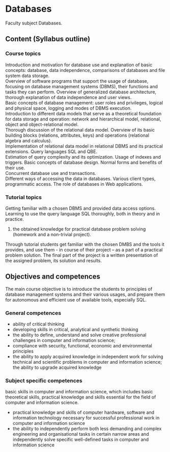 # Databases
Faculty subject Databases.
## Content (Syllabus outline)
### Course topics
Introduction and motivation for database use and
explanation of basic concepts: database, data
independence, comparisons of databases and file
system data storage.  
Overview of software programs that support the usage
of database, focusing on database management systems
(DBMS), their functions and tasks they can perform.
Overview of generalized database architecture,
thorough explanation of data independence and user
views.  
Basic concepts of database management: user roles and
privileges, logical and physical space, logging and modes
of DBMS execution.  
Introduction to different data models that serve as a
theoretical foundation for data storage and operation:
network and hierarchical model, relational, object and
object-relational model.  
Thorough discussion of the relational data model.
Overview of its basic building blocks (relations,
attributes, keys) and operations (relational algebra and
calculus).  
Implementation of relational data model in relational
DBMS and its practical extensions. Query languages SQL
and QBE.  
Estimation of query complexity and its optimization.
Usage of indexes and triggers.
Basic concepts of database design. Normal forms and
benefits of their use.  
Concurrent database use and transactions.  
Different ways of accessing the data in databases.
Various client types, programmatic access. The role of
databases in Web applications.  
### Tutorial topics
Getting familiar with a chosen DBMS and provided data
access options.  
Learning to use the query language SQL thoroughly,
both in theory and in practice.  
1. the obtained knowledge for practical database
problem solving (homework and a non-trivial
project).  
  
Through tutorial students get familiar with the chosen
DMBS and the tools it provides, and use them - in
course of their project – as a part of a practical problem
solution. The final part of the project is a written
presentation of the assigned problem, its solution and
results.
## Objectives and competences
The main course objective is to introduce the students
to principles of database management systems and
their various usages, and prepare them for autonomous
and efficient use of available tools, especially SQL.
### General competences
- ability of critical thinking
- developing skills in critical, analytical and synthetic
thinking
- the ability to define, understand and solve creative
professional challenges in computer and
information science;
- compliance with security, functional, economic and
environmental principles
- the ability to apply acquired knowledge in
independent work for solving technical and
scientific problems in computer and information
science; the ability to upgrade acquired knowledge
### Subject specific competences
basic skills in computer and information science, which
includes basic theoretical skills, practical knowledge and
skills essential for the field of computer and information
science.
- practical knowledge and skills of computer
hardware, software and information technology
necessary for successful professional work in
computer and information science
- the ability to independently perform both less
demanding and complex engineering and
organisational tasks in certain narrow areas and 
independently solve specific well-defined tasks in
computer and information science
